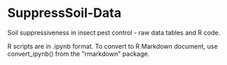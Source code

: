 # SuppressSoil-Data
 Soil suppressiveness in insect pest control - raw data tables and R code.

 R scripts are in .ipynb format. To convert to R Markdown document, use convert_ipynb() from the "rmarkdown" package.
